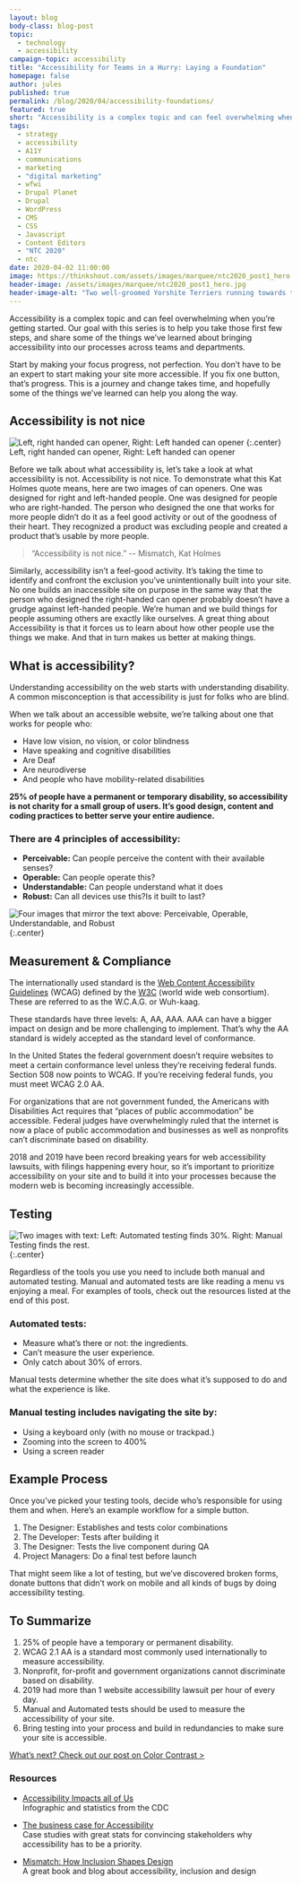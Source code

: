 ```yaml
---
layout: blog
body-class: blog-post
topic:
  - technology
  - accessibility
campaign-topic: accessibility
title: "Accessibility for Teams in a Hurry: Laying a Foundation"
homepage: false
author: jules
published: true
permalink: /blog/2020/04/accessibility-foundations/
featured: true
short: "Accessibility is a complex topic and can feel overwhelming when you’re getting started."
tags:
  - strategy
  - accessibility
  - A11Y
  - communications
  - marketing
  - "digital marketing"
  - wfwi
  - Drupal Planet
  - Drupal
  - WordPress
  - CMS
  - CSS
  - Javascript
  - Content Editors
  - "NTC 2020"
  - ntc
date: 2020-04-02 11:00:00
image: https://thinkshout.com/assets/images/marquee/ntc2020_post1_hero.jpg
header-image: /assets/images/marquee/ntc2020_post1_hero.jpg
header-image-alt: "Two well-groomed Yorshite Terriers running towards the camera, caught in midair"
---
```

Accessibility is a complex topic and can feel overwhelming when you’re getting started. Our goal with this series is to help you take those first few steps, and share some of the things we’ve learned about bringing accessibility into our processes across teams and departments.

Start by making your focus progress, not perfection. You don’t have to be an expert to start making your site more accessible. If you fix one button, that’s progress. This is a journey and change takes time, and hopefully some of the things we’ve learned can help you along the way.

## Accessibility is not nice

![Left, right handed can opener, Right: Left handed can opener](/assets/images/blog/ntc1-image1.jpg)
{:.center}
<span class="caption"><i class="fa fa-caret-up"></i>Left, right handed can opener, Right: Left handed can opener</span>

Before we talk about what accessibility is, let’s take a look at what accessibility is not. Accessibility is not nice. To demonstrate what this Kat Holmes quote means, here are two images of can openers. One was designed for right and left-handed people. One was designed for people who are right-handed. The person who designed the one that works for more people didn’t do it as a feel good activity or out of the goodness of their heart. They recognized a product was excluding people and created a product that’s usable by more people.

<blockquote>“Accessibility is not nice.”
 -- Mismatch, Kat Holmes</blockquote>

Similarly, accessibility isn’t a feel-good activity. It’s taking the time to identify and confront the exclusion you’ve unintentionally built into your site. No one builds an inaccessible site on purpose in the same way that the person who designed the right-handed can opener probably doesn’t have a grudge against left-handed people. We’re human and we build things for people assuming others are exactly like ourselves. A great thing about Accessibility is that it forces us to learn about how other people use the things we make. And that in turn makes us better at making things.

## What is accessibility?

Understanding accessibility on the web starts with understanding disability. A common misconception is that accessibility is just for folks who are blind.

When we talk about an accessible website, we’re talking about one that works for people who:
- Have low vision, no vision, or color blindness
- Have speaking and cognitive disabilities
- Are Deaf
- Are neurodiverse
- And people who have mobility-related disabilities

**25% of people have a permanent or temporary disability, so accessibility is not charity for a small group of users. It’s good design, content and coding practices to better serve your entire audience.**

### There are 4 principles of accessibility:

- **Perceivable:** Can people  perceive the content with their available senses?
- **Operable:** Can people operate this?
- **Understandable:** Can people understand what it does
- **Robust:** Can all devices use this?Is it built to last?

![Four images that mirror the text above: Perceivable, Operable, Understandable, and Robust](/assets/images/blog/ntc1-image2.jpg)
{:.center}

## Measurement & Compliance

The internationally used standard is the [Web Content Accessibility Guidelines](https://www.w3.org/TR/WCAG21/) (WCAG) defined by the [W3C](https://www.w3.org/) (world wide web consortium). These are referred to as the W.C.A.G. or Wuh-kaag.

These standards have three levels: A, AA, AAA. AAA can have a bigger impact on design and be more challenging to implement. That’s why the AA standard is widely accepted as the standard level of conformance.

In the United States the federal government doesn’t require websites to meet a certain conformance level unless they’re receiving federal funds. Section 508 now points to WCAG. If you’re receiving federal funds, you must meet WCAG 2.0 AA.

For organizations that are not government funded, the Americans with Disabilities Act requires that “places of public accommodation” be accessible. Federal judges have overwhelmingly ruled that the internet is now a place of public accommodation and businesses as well as nonprofits can’t discriminate based on disability.

2018 and 2019 have been record breaking years for web accessibility lawsuits, with filings happening  every hour, so it’s important to prioritize accessibility on your site and to build it into your processes because the modern web is becoming increasingly accessible.

## Testing

![Two images with text: Left: Automated testing finds 30%. Right: Manual Testing finds the rest.](/assets/images/blog/ntc1-image3.jpg)
{:.center}

Regardless of the tools you use you need to include both manual and automated testing. Manual and automated tests are like reading a menu vs enjoying a meal. For examples of tools, check out the resources listed at the end of this post.

### Automated tests:
- Measure what’s there or not: the ingredients.
- Can’t measure the user experience.
- Only catch about 30% of errors.

Manual tests determine whether the site does what it’s supposed to do and what the experience is like.

### Manual testing includes navigating the site by:
- Using a keyboard only (with no mouse or trackpad.)
- Zooming into the screen to 400%
- Using a screen reader

## Example Process

Once you’ve picked your testing tools, decide who’s responsible for using them and when. Here’s an example workflow for a simple button.

1. The Designer:  Establishes and tests color combinations
2. The Developer: Tests after building it
3. The Designer: Tests the live component during QA
4. Project Managers: Do a final test before launch

That might seem like a lot of testing, but we’ve discovered broken forms, donate buttons that didn’t work on mobile and all kinds of bugs by doing accessibility testing.

## To Summarize

1. 25% of people have a temporary or permanent disability.
2. WCAG 2.1 AA is a standard most commonly used internationally to measure accessibility.
3. Nonprofit, for-profit and government organizations cannot discriminate based on disability.
4. 2019 had more than 1 website accessibility lawsuit per hour of every day.
5. Manual and Automated tests should be used to measure the accessibility of your site.
6. Bring testing into your process and build in redundancies to make sure your site is accessible.

[What’s next? Check out our post on Color Contrast >](/blog/2020/04/accessibility-color-contrast/)

### Resources
- [Accessibility Impacts all of Us](https://www.cdc.gov/ncbddd/disabilityandhealth/infographic-disability-impacts-all.html)  
Infographic and statistics from the CDC

- [The business case for Accessibility](https://www.w3.org/WAI/news/2018-11-09/business-case/)  
Case studies with great stats for convincing stakeholders why accessibility has to be a priority.

- [Mismatch: How Inclusion Shapes Design](https://mismatch.design/)  
A great book and blog about accessibility, inclusion and design



